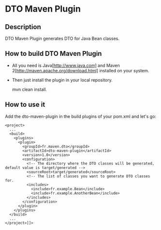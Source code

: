 # DTO Maven Plugin

## Description

DTO Maven Plugin generates DTO for Java Bean classes.

## How to build DTO Maven Plugin

* All you need is Java[http://www.java.com] and Maven 2[http://maven.apache.org/download.html] installed on your system.
* Then just install the plugin in your local repository.

    mvn clean install.

## How to use it

Add the dto-maven-plugin in the build plugins of your pom.xml and let's go:

    <project>
      ...
      <build>
        <plugins>
          <plugin>
            <groupId>fr.maven.dto</groupId>
            <artifactId>dto-maven-plugin</artifactId>
            <version>1.0</version>
            <configuration>
              <!-- The directory where the DTO classes will be generated, default value is target/generated -->
              <sourceRoot>target/generated</sourceRoot>
              <!-- The list of classes you want to generate DTO classes for.
              <includes>
                <include>fr.example.Bean</include>
                <include>fr.example.AnotherBean</include>
              </includes>
            </configuration>
          </plugin>
        </plugins>
      </build>
      ...
    </project>]]>

